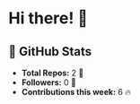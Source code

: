 # Hi there! 👋

## 🚀 GitHub Stats
- **Total Repos:** 2 🌟
- **Followers:** 0 👥
- **Contributions this week:** 6 🔥
